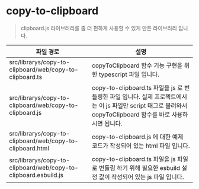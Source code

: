 # copy-to-clipboard
> clipboard.js 라이브러리를 좀 더 편하게 사용할 수 있게 만든 라이브러리 입니다.

| 파일 경로 | 설명 | 
| --- | --- |
| src/librarys/copy-to-clipboard/web/copy-to-clipboard.ts | copyToClipboard 함수 기능 구현을 위한 typescript 파일 입니다. |
| src/librarys/copy-to-clipboard/web/copy-to-clipboard.js | copy-to-clipboard.ts 파일을 js 로 번들링한 파일 입니다. 실제 프로젝트에서는 이 js 파일만 script 태그로 불러와서 copyToClipboard 함수를 바로 사용하시면 됩니다. |
| src/librarys/copy-to-clipboard/web/copy-to-clipboard.html | copy-to-clipboard.js 에 대한 예제 코드가 작성되어 있는 html 파일 입니다. | 
| src/librarys/copy-to-clipboard/web/copy-to-clipboard.esbuild.js | copy-to-clipboard.ts 파일을 js 파일로 번들링 하기 위해 필요한 esbuild 설정 값이 작성되어 있는 js 파일 입니다. |

<br />
<br />